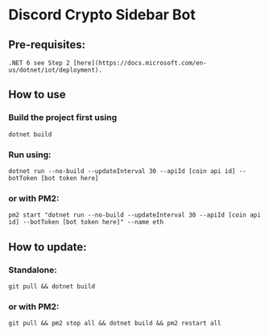 # Discord Crypto Sidebar Bot

## Pre-requisites:
    .NET 6 see Step 2 [here](https://docs.microsoft.com/en-us/dotnet/iot/deployment).

## How to use
### Build the project first using

    dotnet build

### Run using:

    dotnet run --no-build --updateInterval 30 --apiId [coin api id] --botToken [bot token here]

### or with PM2:

    pm2 start "dotnet run --no-build --updateInterval 30 --apiId [coin api id] --botToken [bot token here]" --name eth

## How to update:
### Standalone:

    git pull && dotnet build

### or with PM2:

    git pull && pm2 stop all && dotnet build && pm2 restart all
